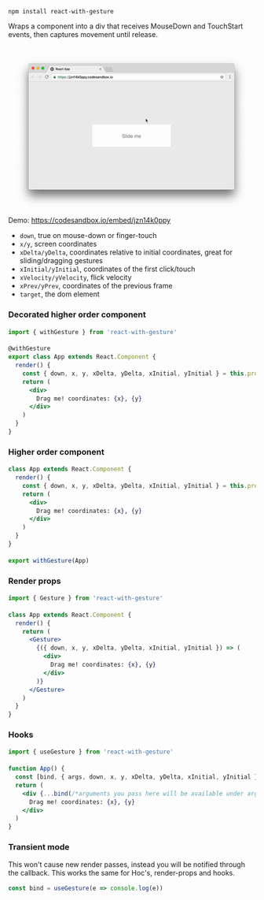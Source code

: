     npm install react-with-gesture

Wraps a component into a div that receives MouseDown and TouchStart events, then captures movement until release.

<p align="middle">
  <img src="assets/button.gif" width="600"/>
</p>

Demo: https://codesandbox.io/embed/jzn14k0ppy

- `down`, true on mouse-down or finger-touch
- `x/y`, screen coordinates
- `xDelta/yDelta`, coordinates relative to initial coordinates, great for sliding/dragging gestures
- `xInitial/yInitial`, coordinates of the first click/touch
- `xVelocity/yVelocity`, flick velocity
- `xPrev/yPrev`, coordinates of the previous frame
- `target`, the dom element

### Decorated higher order component

```jsx
import { withGesture } from 'react-with-gesture'

@withGesture
export class App extends React.Component {
  render() {
    const { down, x, y, xDelta, yDelta, xInitial, yInitial } = this.props
    return (
      <div>
        Drag me! coordinates: {x}, {y}
      </div>
    )
  }
}
```

### Higher order component

```jsx
class App extends React.Component {
  render() {
    const { down, x, y, xDelta, yDelta, xInitial, yInitial } = this.props
    return (
      <div>
        Drag me! coordinates: {x}, {y}
      </div>
    )
  }
}

export withGesture(App)
```

### Render props

```jsx
import { Gesture } from 'react-with-gesture'

class App extends React.Component {
  render() {
    return (
      <Gesture>
        {({ down, x, y, xDelta, yDelta, xInitial, yInitial }) => (
          <div>
            Drag me! coordinates: {x}, {y}
          </div>
        )}
      </Gesture>
    )
  }
}
```

### Hooks

```jsx
import { useGesture } from 'react-with-gesture'

function App() {
  const [bind, { args, down, x, y, xDelta, yDelta, xInitial, yInitial }] = useGesture()
  return (
    <div {...bind(/*arguments you pass here will be available under args*/)}>
      Drag me! coordinates: {x}, {y}
    </div>
  )
}
```

### Transient mode

This won't cause new render passes, instead you will be notified through the callback. This works the same for Hoc's, render-props and hooks.

```jsx
const bind = useGesture(e => console.log(e))
```
